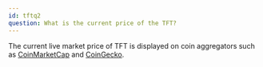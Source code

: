 ```yaml
---
id: tftq2
question: What is the current price of the TFT?
---
```


The current live market price of TFT is displayed on coin aggregators such as [CoinMarketCap](https://coinmarketcap.com/currencies/threefold/) and [CoinGecko](https://www.coingecko.com/en/coins/threefold-token).
